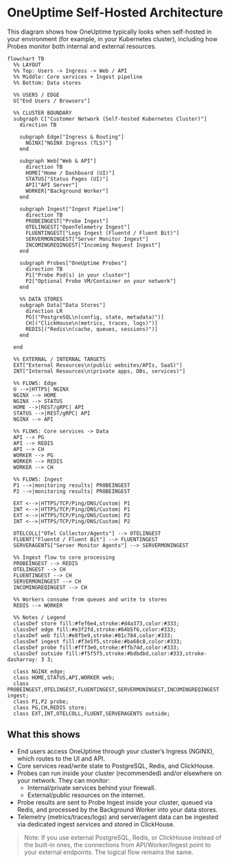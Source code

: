 # OneUptime Self-Hosted Architecture

This diagram shows how OneUptime typically looks when self-hosted in your environment (for example, in your Kubernetes cluster), including how Probes monitor both internal and external resources.

```mermaid
flowchart TB
  %% LAYOUT
  %% Top: Users -> Ingress -> Web / API
  %% Middle: Core services + Ingest pipeline
  %% Bottom: Data stores

  %% USERS / EDGE
  U["End Users / Browsers"]

  %% CLUSTER BOUNDARY
  subgraph C["Customer Network (Self-hosted Kubernetes Cluster)"]
    direction TB

    subgraph Edge["Ingress & Routing"]
      NGINX["NGINX Ingress (TLS)"]
    end

    subgraph Web["Web & API"]
      direction TB
      HOME["Home / Dashboard (UI)"]
      STATUS["Status Pages (UI)"]
      API["API Server"]
      WORKER["Background Worker"]
    end

    subgraph Ingest["Ingest Pipeline"]
      direction TB
      PROBEINGEST["Probe Ingest"]
      OTELINGEST["OpenTelemetry Ingest"]
      FLUENTINGEST["Logs Ingest (Fluentd / Fluent Bit)"]
      SERVERMONINGEST["Server Monitor Ingest"]
      INCOMINGREQINGEST["Incoming Request Ingest"]
    end

    subgraph Probes["OneUptime Probes"]
      direction TB
      P1["Probe Pod(s) in your cluster"]
      P2["Optional Probe VM/Container on your network"]
    end

    %% DATA STORES
    subgraph Data["Data Stores"]
      direction LR
      PG[("PostgreSQL\n(config, state, metadata)")]
      CH[("ClickHouse\n(metrics, traces, logs)")]
      REDIS[("Redis\n(cache, queues, sessions)")]
    end

  end

  %% EXTERNAL / INTERNAL TARGETS
  EXT["External Resources\n(public websites/APIs, SaaS)"]
  INT["Internal Resources\n(private apps, DBs, services)"]

  %% FLOWS: Edge
  U -->|HTTPS| NGINX
  NGINX --> HOME
  NGINX --> STATUS
  HOME -->|REST/gRPC| API
  STATUS -->|REST/gRPC| API
  NGINX --> API

  %% FLOWS: Core services -> Data
  API --> PG
  API --> REDIS
  API --> CH
  WORKER --> PG
  WORKER --> REDIS
  WORKER --> CH

  %% FLOWS: Ingest
  P1 -->|monitoring results| PROBEINGEST
  P2 -->|monitoring results| PROBEINGEST

  EXT <-->|HTTPS/TCP/Ping/DNS/Custom| P1
  INT <-->|HTTPS/TCP/Ping/DNS/Custom| P1
  EXT <-->|HTTPS/TCP/Ping/DNS/Custom| P2
  INT <-->|HTTPS/TCP/Ping/DNS/Custom| P2

  OTELCOLL["OTel Collector/Agents"] --> OTELINGEST
  FLUENT["Fluentd / Fluent Bit"] --> FLUENTINGEST
  SERVERAGENTS["Server Monitor Agents"] --> SERVERMONINGEST

  %% Ingest flow to core processing
  PROBEINGEST --> REDIS
  OTELINGEST --> CH
  FLUENTINGEST --> CH
  SERVERMONINGEST --> CH
  INCOMINGREQINGEST --> CH

  %% Workers consume from queues and write to stores
  REDIS --> WORKER

  %% Notes / Legend
  classDef store fill:#fef6e4,stroke:#d4a373,color:#333;
  classDef edge fill:#e3f2fd,stroke:#64b5f6,color:#333;
  classDef web fill:#e8f5e9,stroke:#81c784,color:#333;
  classDef ingest fill:#f3e5f5,stroke:#ba68c8,color:#333;
  classDef probe fill:#fff3e0,stroke:#ffb74d,color:#333;
  classDef outside fill:#f5f5f5,stroke:#bdbdbd,color:#333,stroke-dasharray: 3 3;

  class NGINX edge;
  class HOME,STATUS,API,WORKER web;
  class PROBEINGEST,OTELINGEST,FLUENTINGEST,SERVERMONINGEST,INCOMINGREQINGEST ingest;
  class P1,P2 probe;
  class PG,CH,REDIS store;
  class EXT,INT,OTELCOLL,FLUENT,SERVERAGENTS outside;
```

## What this shows
- End users access OneUptime through your cluster’s Ingress (NGINX), which routes to the UI and API.
- Core services read/write state to PostgreSQL, Redis, and ClickHouse.
- Probes can run inside your cluster (recommended) and/or elsewhere on your network. They can monitor:
  - Internal/private services behind your firewall.
  - External/public resources on the internet.
- Probe results are sent to Probe Ingest inside your cluster, queued via Redis, and processed by the Background Worker into your data stores.
- Telemetry (metrics/traces/logs) and server/agent data can be ingested via dedicated ingest services and stored in ClickHouse.

> Note: If you use external PostgreSQL, Redis, or ClickHouse instead of the built-in ones, the connections from API/Worker/Ingest point to your external endpoints. The logical flow remains the same.

